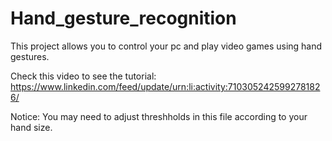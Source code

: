 # Hand_gesture_recognition

This project allows you to control your pc and play video games using hand gestures.

Check this video to see the tutorial: https://www.linkedin.com/feed/update/urn:li:activity:7103052425992781826/

Notice: You may need to adjust threshholds in this file according to your hand size.
